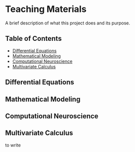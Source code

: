 # Teaching Materials

A brief description of what this project does and its purpose. 

## Table of Contents

- [Differential Equations](#differential-equations)
- [Mathematical Modeling](#mathematical-modeling)
- [Computational Neuroscience](#computational-neuroscience)
- [Multivariate Calculus](#multivariate-calculus)

## Differential Equations

## Mathematical Modeling

## Computational Neuroscience

## Multivariate Calculus

to write 
